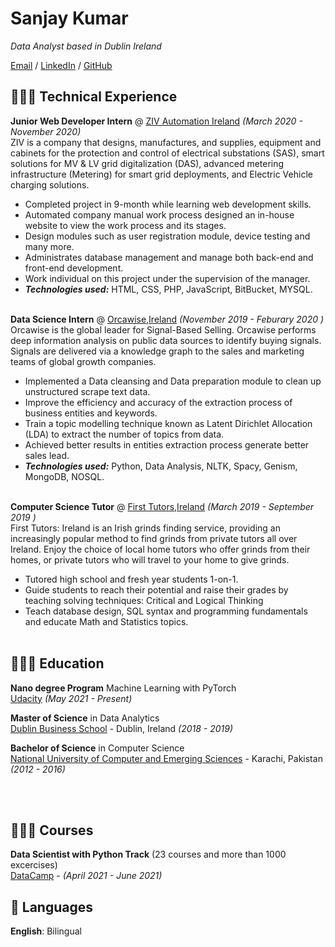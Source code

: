 # Sanjay Kumar

_Data Analyst based in Dublin Ireland_ <br>

[Email](mailto:sanjaymaheshwari595@gmail.com) / [LinkedIn](https://www.linkedin.com/in/sanjay1995/) / [GitHub](https://github.com/sanjukladher/)

## 👩🏼‍💻 Technical Experience

**Junior Web Developer Intern** @ [ZIV Automation Ireland](https://www.zivautomation.com/) _(March 2020 - November 2020)_ <br>
ZIV is a company that designs, manufactures, and supplies, equipment and cabinets for the protection and control of electrical substations (SAS), smart solutions for MV & LV grid digitalization (DAS), advanced metering infrastructure (Metering) for smart grid deployments, and Electric Vehicle charging solutions.
  - Completed project in 9-month while learning web development skills.
  - Automated company manual work process designed an in-house website to view the work process and its stages.
  - Design modules such as user registration module, device testing and many more.
  - Administrates database management and manage both back-end and front-end development.
  - Work individual on this project under the supervision of the manager.
  - **_Technologies used:_** HTML, CSS, PHP, JavaScript, BitBucket, MYSQL.
<br><br>

**Data Science Intern** @ [Orcawise,Ireland](https://orcawise.com/) _(November 2019 - Feburary 2020 )_ <br>
Orcawise is the global leader for Signal-Based Selling. Orcawise performs deep information analysis on public data sources to identify buying signals. Signals are delivered via a knowledge graph to the sales and marketing teams of global growth companies.
  - Implemented a Data cleansing and Data preparation module to clean up unstructured scrape text data.
  - Improve the efficiency and accuracy of the extraction process of business entities and keywords.
  - Train a topic modelling technique known as Latent Dirichlet Allocation (LDA) to extract the number of topics from data.
  - Achieved better results in entities extraction process generate better sales lead.
  - **_Technologies used:_** Python, Data Analysis, NLTK, Spacy, Genism, MongoDB, NOSQL.
<br><br>


**Computer Science Tutor** @ [First Tutors,Ireland](http://firsttutors.com/) _(March 2019 - September 2019 )_ <br>
First Tutors: Ireland is an Irish grinds finding service, providing an increasingly popular method to find grinds from private tutors all over Ireland. Enjoy the choice of local home tutors who offer grinds from their homes, or private tutors who will travel to your home to give grinds. 
  - Tutored high school and fresh year students 1-on-1.
  - Guide students to reach their potential and raise their grades by teaching solving techniques: Critical and Logical Thinking
  - Teach database design, SQL syntax and programming fundamentals and educate Math and Statistics topics.
<br><br>

## 👩🏼‍🎓 Education

**Nano degree Program** Machine Learning with PyTorch<br>
[Udacity](https://www.udacity.com/)  _(May 2021 - Present)_

**Master of Science** in Data Analytics<br>
[Dublin Business School](https://www.dbs.ie/) - Dublin, Ireland _(2018 - 2019)_

**Bachelor of Science** in Computer Science<br>
[National University of Computer and Emerging Sciences](https://khi.nu.edu.pk/) - Karachi, Pakistan _(2012 - 2016)_

<br><br>

## 👩🏼‍🎓 Courses

**Data Scientist with Python Track** (23 courses and more than 1000 excercises)<br>
[DataCamp](https://khi.nu.edu.pk/) - _(April 2021 - June 2021)_


## 💬 Languages

**English**: Bilingual <br>
<br><br>
